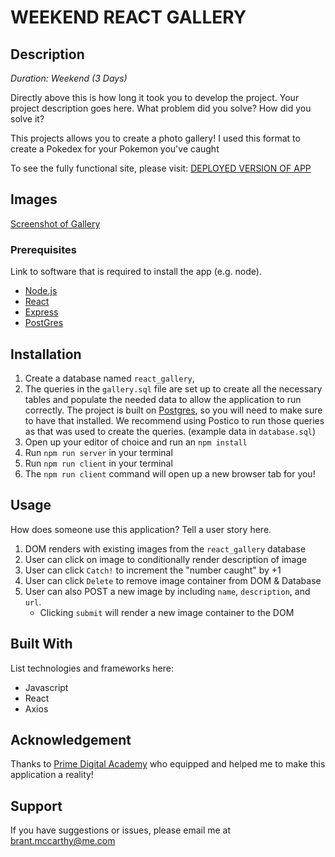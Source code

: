 # WEEKEND REACT GALLERY

## Description

_Duration: Weekend (3 Days)_

Directly above this is how long it took you to develop the project. Your project description goes here. What problem did you solve? How did you solve it? 

This projects allows you to create a photo gallery! I used this format to create a Pokedex for your Pokemon you've caught

To see the fully functional site, please visit: [DEPLOYED VERSION OF APP](www.heroku.com)

## Images

[Screenshot of Gallery](https://imgur.com/a/QANvAxl)

### Prerequisites

Link to software that is required to install the app (e.g. node).

- [Node.js](https://nodejs.org/en/)
- [React](https://reactjs.org/)
- [Express](https://expressjs.com/)
- [PostGres](https://www.postgresql.org/)

## Installation

1. Create a database named `react_gallery`,
2. The queries in the `gallery.sql` file are set up to create all the necessary tables and populate the needed data to allow the application to run correctly. The project is built on [Postgres](https://www.postgresql.org/download/), so you will need to make sure to have that installed. We recommend using Postico to run those queries as that was used to create the queries. (example data in `database.sql`)
3. Open up your editor of choice and run an `npm install`
4. Run `npm run server` in your terminal
5. Run `npm run client` in your terminal
6. The `npm run client` command will open up a new browser tab for you!

## Usage
How does someone use this application? Tell a user story here.

1. DOM renders with existing images from the `react_gallery` database
2. User can click on image to conditionally render description of image
3. User can click `Catch!` to increment the "number caught" by +1
4. User can click `Delete` to remove image container from DOM & Database
5. User can also POST a new image by including `name`, `description`, and `url`.
    - Clicking `submit` will render a new image container to the DOM

## Built With

List technologies and frameworks here:

- Javascript
- React
- Axios

## Acknowledgement
Thanks to [Prime Digital Academy](www.primeacademy.io) who equipped and helped me to make this application a reality!

## Support
If you have suggestions or issues, please email me at [brant.mccarthy@me.com](mailto:brant.mccarthy@me.com)
